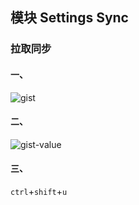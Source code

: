 ## 模块 Settings Sync

### 拉取同步

#### 一、
![gist](./images/gists.png)

#### 二、
![gist-value](./images/gists-value.png)

#### 三、

```ctrl```+```shift```+```u```


